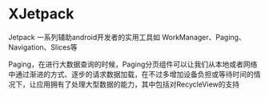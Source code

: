 # XJetpack
Jetpack 一系列辅助android开发者的实用工具如 WorkManager、Paging、Navigation、Slices等

Paging，在进行大数据查询的时候，Paging分页组件可以让我们从本地或者网络中通过渐进的方式、逐步的请求数据加载，在不过多增加设备负担或等待时间的情况下，让应用拥有了处理大型数据的能力，其中包括对RecycleView的支持
